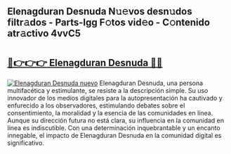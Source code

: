 ## Elenagduran Desnuda N𝚞𝚎vos desn𝚞dos filtr𝚊dos - Parts-Igg F𝚘tos vid𝚎o - C𝚘ntenido atr𝚊ctivo 4vvC5

# <h2><a href="http://mb0ccv.tromn.icu/?c=Elenagduran+Desnuda">🔗👉👉👉 Elenagduran Desnuda 🔗🔗</a></h2>

[![Elenagduran Desnuda nuevo](https://i.imgur.com/pEAQMta.gif)](http://mb0ccv.tromn.icu/?c=Elenagduran+Desnuda)
Elenagduran Desnuda, una persona multifacética y estimulante, se resiste a la descripción simple. Su uso innovador de los medios digitales para la autopresentación ha cautivado y enfurecido a los observadores, estimulando debates sobre el consentimiento, la moralidad y la esencia de las comunidades en línea. Aunque su dirección futura no está clara, su influencia en la comunidad en línea es indiscutible. Con una determinación inquebrantable y un encanto innegable, el impacto de Elenagduran Desnuda en la comunidad digital es significativo.
